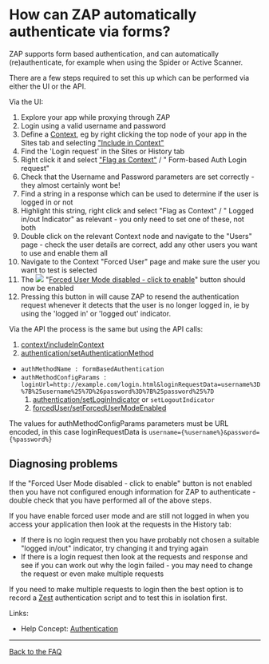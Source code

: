 # How can ZAP automatically authenticate via forms?

ZAP supports form based authentication, and can automatically (re)authenticate, for example when using the Spider or Active Scanner.

There are a few steps required to set this up which can be performed via either the UI or the API.

Via the UI:
  1. Explore your app while proxying through ZAP
  1. Login using a valid username and password
  1. Define a [Context](https://github.com/zaproxy/zap-core-help/wiki/HelpStartConceptsContexts), eg by right clicking the top node of your app in the Sites tab and selecting ["Include in Context"](https://github.com/zaproxy/zap-core-help/wiki/HelpUiTabsSites#include-in-context)
  1. Find the 'Login request' in the Sites or History tab
  1. Right click it and select ["Flag as Context"](https://github.com/zaproxy/zap-core-help/wiki/HelpUiTabsSites#flag-as-context) / "<Context id> Form-based Auth Login request"
  1. Check that the Username and Password parameters are set correctly - they almost certainly wont be!
  1. Find a string in a response which can be used to determine if the user is logged in or not
  1. Highlight this string, right click and select "Flag as Context" / "<Context id> Logged in/out Indicator" as relevant - you only need to set one of these, not both
  1. Double click on the relevant Context node and navigate to the "Users" page - check the user details are correct, add any other users you want to use and enable them all
  1. Navigate to the Context "Forced User" page and make sure the user you want to test is selected
  1. The ![](https://github.com/zaproxy/zap-core-help/wiki/images/fugue/forcedUserOff.png) "[Forced User Mode disabled - click to enable](https://github.com/zaproxy/zap-core-help/wiki/HelpUiTltoolbar#--force-user-mode-on--off)" button should now be enabled
  1. Pressing this button in will cause ZAP to resend the authentication request whenever it detects that the user is no longer logged in, ie by using the 'logged in' or 'logged out' indicator.

Via the API the process is the same but using the API calls:
  1. [context/includeInContext](https://github.com/zaproxy/zaproxy/wiki/ApiGen_context)
  1. [authentication/setAuthenticationMethod](https://github.com/zaproxy/zaproxy/wiki/ApiGen_authentication)
* `authMethodName : formBasedAuthentication`
* `authMethodConfigParams : loginUrl=http://example.com/login.html&loginRequestData=username%3D%7B%25username%25%7D%26password%3D%7B%25password%25%7D`
  1. [authentication/setLoginIndicator](https://github.com/zaproxy/zaproxy/wiki/ApiGen_authentication) or `setLogoutIndicator`
  1. [forcedUser/setForcedUserModeEnabled](https://github.com/zaproxy/zaproxy/wiki/ApiGen_forcedUser)

The values for authMethodConfigParams parameters must be URL encoded, in this case loginRequestData is `username={%username%}&password={%password%}`

## Diagnosing problems
If the "Forced User Mode disabled - click to enable" button is not enabled then you have not configured enough information for ZAP to authenticate - double check that you have performed all of the above steps.

If you have enable forced user mode and are still not logged in when you access your application then look at the requests in the History tab:
* If there is no login request then you have probably not chosen a suitable "logged in/out" indicator, try changing it and trying again
* If there is a login request then look at the requests and response and see if you can work out why the login failed - you may need to change the request or even make multiple requests

If you need to make multiple requests to login then the best option is to record a [Zest](https://github.com/zaproxy/zap-core-help/wiki/HelpAddonsZestZest) authentication script and to test this in isolation first.

Links:
* Help Concept: [Authentication](https://github.com/zaproxy/zap-core-help/wiki/HelpStartConceptsAuthentication)

---

[Back to the FAQ](FAQtoplevel)